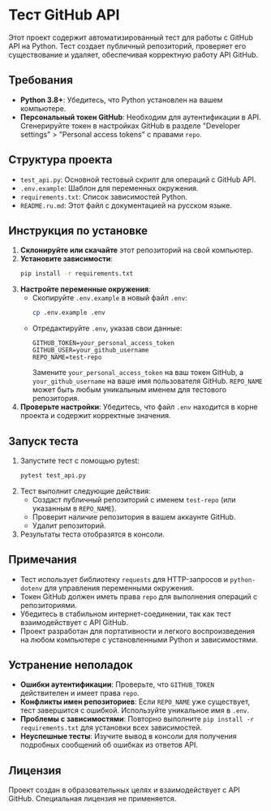 # Тест GitHub API

Этот проект содержит автоматизированный тест для работы с GitHub API на Python. Тест создает публичный репозиторий, проверяет его существование и удаляет, обеспечивая корректную работу API GitHub.

## Требования
- **Python 3.8+**: Убедитесь, что Python установлен на вашем компьютере.
- **Персональный токен GitHub**: Необходим для аутентификации в API. Сгенерируйте токен в настройках GitHub в разделе "Developer settings" > "Personal access tokens" с правами `repo`.

## Структура проекта
- `test_api.py`: Основной тестовый скрипт для операций с GitHub API.
- `.env.example`: Шаблон для переменных окружения.
- `requirements.txt`: Список зависимостей Python.
- `README.ru.md`: Этот файл с документацией на русском языке.

## Инструкция по установке
1. **Склонируйте или скачайте** этот репозиторий на свой компьютер.
2. **Установите зависимости**:
   ```bash
   pip install -r requirements.txt
   ```
3. **Настройте переменные окружения**:
   - Скопируйте `.env.example` в новый файл `.env`:
     ```bash
     cp .env.example .env
     ```
   - Отредактируйте `.env`, указав свои данные:
     ```
     GITHUB_TOKEN=your_personal_access_token
     GITHUB_USER=your_github_username
     REPO_NAME=test-repo
     ```
     Замените `your_personal_access_token` на ваш токен GitHub, а `your_github_username` на ваше имя пользователя GitHub. `REPO_NAME` может быть любым уникальным именем для тестового репозитория.
4. **Проверьте настройки**: Убедитесь, что файл `.env` находится в корне проекта и содержит корректные значения.

## Запуск теста
1. Запустите тест с помощью pytest:
   ```bash
   pytest test_api.py
   ```
2. Тест выполнит следующие действия:
   - Создаст публичный репозиторий с именем `test-repo` (или указанным в `REPO_NAME`).
   - Проверит наличие репозитория в вашем аккаунте GitHub.
   - Удалит репозиторий.
3. Результаты теста отобразятся в консоли.

## Примечания
- Тест использует библиотеку `requests` для HTTP-запросов и `python-dotenv` для управления переменными окружения.
- Токен GitHub должен иметь права `repo` для выполнения операций с репозиториями.
- Убедитесь в стабильном интернет-соединении, так как тест взаимодействует с API GitHub.
- Проект разработан для портативности и легкого воспроизведения на любом компьютере с установленными Python и зависимостями.

## Устранение неполадок
- **Ошибки аутентификации**: Проверьте, что `GITHUB_TOKEN` действителен и имеет права `repo`.
- **Конфликты имен репозиториев**: Если `REPO_NAME` уже существует, тест завершится с ошибкой. Используйте уникальное имя в `.env`.
- **Проблемы с зависимостями**: Повторно выполните `pip install -r requirements.txt` для установки всех зависимостей.
- **Неуспешные тесты**: Изучите вывод в консоли для получения подробных сообщений об ошибках из ответов API.

## Лицензия
Проект создан в образовательных целях и взаимодействует с API GitHub. Специальная лицензия не применяется.
